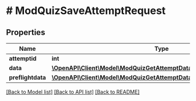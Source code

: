 # # ModQuizSaveAttemptRequest

## Properties

Name | Type | Description | Notes
------------ | ------------- | ------------- | -------------
**attemptid** | **int** | attempt id |
**data** | [**\OpenAPI\Client\Model\ModQuizGetAttemptDataRequestPreflightdataInner[]**](ModQuizGetAttemptDataRequestPreflightdataInner.md) |  |
**preflightdata** | [**\OpenAPI\Client\Model\ModQuizGetAttemptDataRequestPreflightdataInner[]**](ModQuizGetAttemptDataRequestPreflightdataInner.md) |  | [optional]

[[Back to Model list]](../../README.md#models) [[Back to API list]](../../README.md#endpoints) [[Back to README]](../../README.md)
